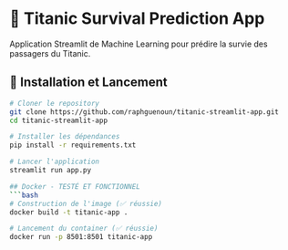 # 🚢 Titanic Survival Prediction App

Application Streamlit de Machine Learning pour prédire la survie des passagers du Titanic.

## 🚀 Installation et Lancement
```bash
# Cloner le repository
git clone https://github.com/raphguenoun/titanic-streamlit-app.git
cd titanic-streamlit-app

# Installer les dépendances
pip install -r requirements.txt

# Lancer l'application
streamlit run app.py

## Docker - TESTÉ ET FONCTIONNEL
```bash
# Construction de l'image (✅ réussie)
docker build -t titanic-app .

# Lancement du container (✅ réussie) 
docker run -p 8501:8501 titanic-app
